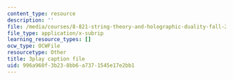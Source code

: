 ```yaml
---
content_type: resource
description: ''
file: /media/courses/8-821-string-theory-and-holographic-duality-fall-2014/996a960f3b238bb6a7371545e17e2bb1_hIvrYfwUyZQ.srt
file_type: application/x-subrip
learning_resource_types: []
ocw_type: OCWFile
resourcetype: Other
title: 3play caption file
uid: 996a960f-3b23-8bb6-a737-1545e17e2bb1
---
```

